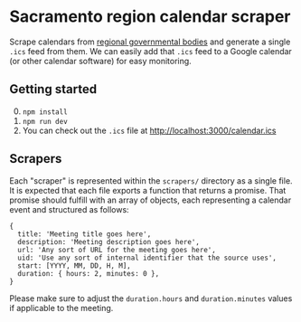 # Sacramento region calendar scraper

Scrape calendars from [regional governmental bodies](https://github.com/jeremiak/sac-region-calendar-feed/issues/1) and generate a single `.ics` feed from them. We can easily add that `.ics` feed to a Google calendar (or other calendar software) for easy monitoring.

## Getting started

0. `npm install`
1. `npm run dev`
2. You can check out the `.ics` file at [http://localhost:3000/calendar.ics](http://localhost:3000/calendar.ics)

## Scrapers

Each "scraper" is represented within the `scrapers/` directory as a single file. It is expected that each file exports a function that returns a promise. That promise should fulfill with an array of objects, each representing a calendar event and structured as follows:

```
{
  title: 'Meeting title goes here',
  description: 'Meeting description goes here',
  url: 'Any sort of URL for the meeting goes here',
  uid: 'Use any sort of internal identifier that the source uses',
  start: [YYYY, MM, DD, H, M],
  duration: { hours: 2, minutes: 0 },
}
```
Please make sure to adjust the `duration.hours` and `duration.minutes` values if applicable to the meeting.
